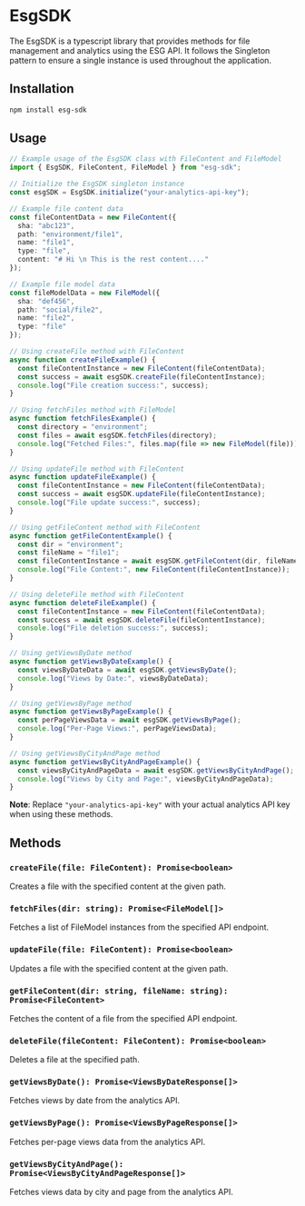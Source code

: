 # EsgSDK

The EsgSDK is a typescript library that provides methods for file management and analytics using the ESG API. It follows the Singleton pattern to ensure a single instance is used throughout the application.

## Installation

```bash
npm install esg-sdk
```

## Usage

```typescript
// Example usage of the EsgSDK class with FileContent and FileModel
import { EsgSDK, FileContent, FileModel } from "esg-sdk";

// Initialize the EsgSDK singleton instance
const esgSDK = EsgSDK.initialize("your-analytics-api-key");

// Example file content data
const fileContentData = new FileContent({
  sha: "abc123",
  path: "environment/file1",
  name: "file1",
  type: "file",
  content: "# Hi \n This is the rest content...."
});

// Example file model data
const fileModelData = new FileModel({
  sha: "def456",
  path: "social/file2",
  name: "file2",
  type: "file"
});

// Using createFile method with FileContent
async function createFileExample() {
  const fileContentInstance = new FileContent(fileContentData);
  const success = await esgSDK.createFile(fileContentInstance);
  console.log("File creation success:", success);
}

// Using fetchFiles method with FileModel
async function fetchFilesExample() {
  const directory = "environment";
  const files = await esgSDK.fetchFiles(directory);
  console.log("Fetched Files:", files.map(file => new FileModel(file)));
}

// Using updateFile method with FileContent
async function updateFileExample() {
  const fileContentInstance = new FileContent(fileContentData);
  const success = await esgSDK.updateFile(fileContentInstance);
  console.log("File update success:", success);
}

// Using getFileContent method with FileContent
async function getFileContentExample() {
  const dir = "environment";
  const fileName = "file1";
  const fileContentInstance = await esgSDK.getFileContent(dir, fileName);
  console.log("File Content:", new FileContent(fileContentInstance));
}

// Using deleteFile method with FileContent
async function deleteFileExample() {
  const fileContentInstance = new FileContent(fileContentData);
  const success = await esgSDK.deleteFile(fileContentInstance);
  console.log("File deletion success:", success);
}

// Using getViewsByDate method
async function getViewsByDateExample() {
  const viewsByDateData = await esgSDK.getViewsByDate();
  console.log("Views by Date:", viewsByDateData);
}

// Using getViewsByPage method
async function getViewsByPageExample() {
  const perPageViewsData = await esgSDK.getViewsByPage();
  console.log("Per-Page Views:", perPageViewsData);
}

// Using getViewsByCityAndPage method
async function getViewsByCityAndPageExample() {
  const viewsByCityAndPageData = await esgSDK.getViewsByCityAndPage();
  console.log("Views by City and Page:", viewsByCityAndPageData);
}
```

**Note**: Replace `"your-analytics-api-key"` with your actual analytics API key when using these methods.

## Methods

### `createFile(file: FileContent): Promise<boolean>`

Creates a file with the specified content at the given path.

### `fetchFiles(dir: string): Promise<FileModel[]>`

Fetches a list of FileModel instances from the specified API endpoint.

### `updateFile(file: FileContent): Promise<boolean>`

Updates a file with the specified content at the given path.

### `getFileContent(dir: string, fileName: string): Promise<FileContent>`

Fetches the content of a file from the specified API endpoint.

### `deleteFile(fileContent: FileContent): Promise<boolean>`

Deletes a file at the specified path.

### `getViewsByDate(): Promise<ViewsByDateResponse[]>`

Fetches views by date from the analytics API.

### `getViewsByPage(): Promise<ViewsByPageResponse[]>`

Fetches per-page views data from the analytics API.

### `getViewsByCityAndPage(): Promise<ViewsByCityAndPageResponse[]>`

Fetches views data by city and page from the analytics API.
